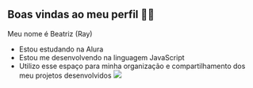 ## Boas vindas ao meu perfil 💙💙
Meu nome é Beatriz (Ray)
- Estou estudando na Alura
- Estou me desenvolvendo na linguagem JavaScript
- Utilizo esse espaço para minha organização e compartilhamento dos meu projetos desenvolvidos
  ![](https://www.google.com/url?sa=i&url=https%3A%2F%2Ftenor.com%2Fview%2Fgato-gif-16366413492017383053&psig=AOvVaw00NqEmZ79votCBroVkKet2&ust=1716377067167000&source=images&cd=vfe&opi=89978449&ved=0CA8QjRxqFwoTCJDV0P_QnoYDFQAAAAAdAAAAABAE)
  
<!--
**Lindomel/Lindomel** is a ✨ _special_ ✨ repository because its `README.md` (this file) appears on your GitHub profile.

Here are some ideas to get you started:

- 🔭 I’m currently working on ...
- 🌱 I’m currently learning ...
- 👯 I’m looking to collaborate on ...
- 🤔 I’m looking for help with ...
- 💬 Ask me about ...
- 📫 How to reach me: ...
- 😄 Pronouns: ...
- ⚡ Fun fact: ...
-->
